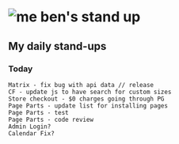 # ![me](https://avatars2.githubusercontent.com/u/5232044?s=50&v=4) ben's stand up

## My daily stand-ups

### Today

    Matrix - fix bug with api data // release
    CF - update js to have search for custom sizes
    Store checkout - $0 charges going through PG
    Page Parts - update list for installing pages
    Page Parts - test
    Page Parts - code review
    Admin Login?
    Calendar Fix?

